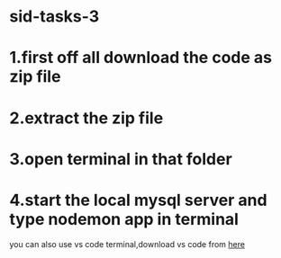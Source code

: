 # sid-tasks-3
# 1.first off all download the code as zip file
# 2.extract the zip file
# 3.open terminal in that folder
# 4.start the local mysql server and type nodemon app in terminal
you  can also use vs code terminal,download vs code from [here](https://code.visualstudio.com/download)

